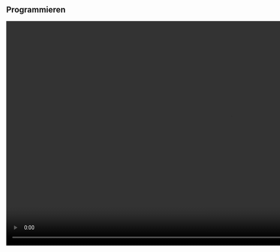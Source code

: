 ## Programmieren
<video data-autoplay unmute controls src="media/hidden3.webm" height="600px">IBM</video>
